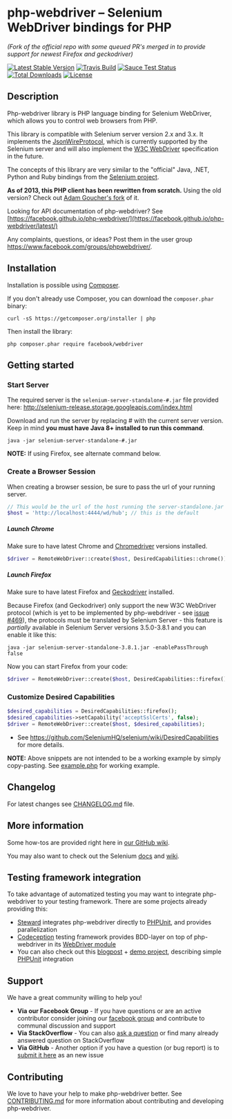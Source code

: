 # php-webdriver – Selenium WebDriver bindings for PHP

_(Fork of the official repo with some queued PR's merged in to provide support for newest Firefox and geckodriver)_

[![Latest Stable Version](https://img.shields.io/packagist/v/facebook/webdriver.svg?style=flat-square)](https://packagist.org/packages/facebook/webdriver)
[![Travis Build](https://img.shields.io/travis/facebook/php-webdriver/community.svg?style=flat-square)](https://travis-ci.org/facebook/php-webdriver)
[![Sauce Test Status](https://saucelabs.com/buildstatus/php-webdriver)](https://saucelabs.com/u/php-webdriver)
[![Total Downloads](https://img.shields.io/packagist/dt/facebook/webdriver.svg?style=flat-square)](https://packagist.org/packages/facebook/webdriver)
[![License](https://img.shields.io/packagist/l/facebook/webdriver.svg?style=flat-square)](https://packagist.org/packages/facebook/webdriver)

## Description
Php-webdriver library is PHP language binding for Selenium WebDriver, which allows you to control web browsers from PHP.

This library is compatible with Selenium server version 2.x and 3.x.
It implements the [JsonWireProtocol](https://github.com/SeleniumHQ/selenium/wiki/JsonWireProtocol), which is currently supported
by the Selenium server and will also implement the [W3C WebDriver](https://w3c.github.io/webdriver/webdriver-spec.html) specification in the future.

The concepts of this library are very similar to the "official" Java, .NET, Python and Ruby bindings from the
[Selenium project](https://github.com/SeleniumHQ/selenium/).

**As of 2013, this PHP client has been rewritten from scratch.**
Using the old version? Check out [Adam Goucher's fork](https://github.com/Element-34/php-webdriver) of it.

Looking for API documentation of php-webdriver? See [https://facebook.github.io/php-webdriver/](https://facebook.github.io/php-webdriver/latest/)

Any complaints, questions, or ideas? Post them in the user group https://www.facebook.com/groups/phpwebdriver/.

## Installation

Installation is possible using [Composer](https://getcomposer.org/).

If you don't already use Composer, you can download the `composer.phar` binary:

    curl -sS https://getcomposer.org/installer | php

Then install the library:

    php composer.phar require facebook/webdriver

## Getting started

### Start Server

The required server is the `selenium-server-standalone-#.jar` file provided here: http://selenium-release.storage.googleapis.com/index.html

Download and run the server by replacing # with the current server version. Keep in mind **you must have Java 8+ installed to run this command**.

    java -jar selenium-server-standalone-#.jar

**NOTE:** If using Firefox, see alternate command below.

### Create a Browser Session

When creating a browser session, be sure to pass the url of your running server.

```php
// This would be the url of the host running the server-standalone.jar
$host = 'http://localhost:4444/wd/hub'; // this is the default
```

##### Launch Chrome

Make sure to have latest Chrome and [Chromedriver](https://sites.google.com/a/chromium.org/chromedriver/downloads) versions installed.

```php
$driver = RemoteWebDriver::create($host, DesiredCapabilities::chrome());
```

##### Launch Firefox

Make sure to have latest Firefox and [Geckodriver](https://github.com/mozilla/geckodriver/releases) installed.

Because Firefox (and Geckodriver) only support the new W3C WebDriver protocol (which is yet to be implemented by php-webdriver - see [issue #469](https://github.com/facebook/php-webdriver/issues/469)),
the protocols must be translated by Selenium Server - this feature is *partially* available in Selenium Server versions 3.5.0-3.8.1 and you can enable it like this:

    java -jar selenium-server-standalone-3.8.1.jar -enablePassThrough false

Now you can start Firefox from your code:

```php
$driver = RemoteWebDriver::create($host, DesiredCapabilities::firefox());
```

### Customize Desired Capabilities

```php
$desired_capabilities = DesiredCapabilities::firefox();
$desired_capabilities->setCapability('acceptSslCerts', false);
$driver = RemoteWebDriver::create($host, $desired_capabilities);
```

* See https://github.com/SeleniumHQ/selenium/wiki/DesiredCapabilities for more details.

**NOTE:** Above snippets are not intended to be a working example by simply copy-pasting. See [example.php](example.php) for working example.

## Changelog
For latest changes see [CHANGELOG.md](CHANGELOG.md) file.

## More information

Some how-tos are provided right here in [our GitHub wiki](https://github.com/facebook/php-webdriver/wiki).

You may also want to check out the Selenium [docs](http://docs.seleniumhq.org/docs/) and [wiki](https://github.com/SeleniumHQ/selenium/wiki).

## Testing framework integration

To take advantage of automatized testing you may want to integrate php-webdriver to your testing framework.
There are some projects already providing this:

- [Steward](https://github.com/lmc-eu/steward) integrates php-webdriver directly to [PHPUnit](https://phpunit.de/), and provides parallelization
- [Codeception](http://codeception.com) testing framework provides BDD-layer on top of php-webdriver in its [WebDriver module](http://codeception.com/docs/modules/WebDriver)
- You can also check out this [blogpost](http://codeception.com/11-12-2013/working-with-phpunit-and-selenium-webdriver.html) + [demo project](https://github.com/DavertMik/php-webdriver-demo), describing simple [PHPUnit](https://phpunit.de/) integration

## Support

We have a great community willing to help you!

- **Via our Facebook Group** - If you have questions or are an active contributor consider joining our [facebook group](https://www.facebook.com/groups/phpwebdriver/) and contribute to communal discussion and support
- **Via StackOverflow** - You can also [ask a question](https://stackoverflow.com/questions/ask?tags=php+selenium-webdriver) or find many already answered question on StackOverflow
- **Via GitHub** - Another option if you have a question (or bug report) is to [submit it here](https://github.com/facebook/php-webdriver/issues/new) as an new issue

## Contributing

We love to have your help to make php-webdriver better. See [CONTRIBUTING.md](CONTRIBUTING.md) for more information about contributing and developing php-webdriver.
